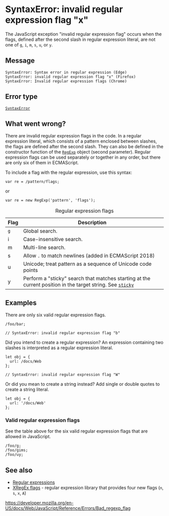 # SyntaxError: invalid regular expression flag "x"

The JavaScript exception "invalid regular expression flag" occurs when the flags, defined after the second slash in regular expression literal, are not one of `g`, `i`, `m`, `s`, `u`, or `y`.

## Message

    SyntaxError: Syntax error in regular expression (Edge)
    SyntaxError: invalid regular expression flag "x" (Firefox)
    SyntaxError: Invalid regular expression flags (Chrome)

## Error type

[`SyntaxError`](../global_objects/syntaxerror)

## What went wrong?

There are invalid regular expression flags in the code. In a regular expression literal, which consists of a pattern enclosed between slashes, the flags are defined after the second slash. They can also be defined in the constructor function of the [`RegExp`](../global_objects/regexp) object (second parameter). Regular expression flags can be used separately or together in any order, but there are only six of them in ECMAScript.

To include a flag with the regular expression, use this syntax:

    var re = /pattern/flags;

or

    var re = new RegExp('pattern', 'flags');

<table><caption>Regular expression flags</caption><thead><tr class="header"><th>Flag</th><th>Description</th></tr></thead><tbody><tr class="odd"><td><code>g</code></td><td>Global search.</td></tr><tr class="even"><td>i</td><td>Case-insensitive search.</td></tr><tr class="odd"><td>m</td><td>Multi-line search.</td></tr><tr class="even"><td>s</td><td>Allow <code>.</code> to match newlines (added in ECMAScript 2018)</td></tr><tr class="odd"><td>u</td><td>Unicode; treat pattern as a sequence of Unicode code points</td></tr><tr class="even"><td>y</td><td>Perform a "sticky" search that matches starting at the current position in the target string. See <a href="../global_objects/regexp/sticky"><code>sticky</code></a></td></tr></tbody></table>

## Examples

There are only six valid regular expression flags.

    /foo/bar;

    // SyntaxError: invalid regular expression flag "b"

Did you intend to create a regular expression? An expression containing two slashes is interpreted as a regular expression literal.

    let obj = {
      url: /docs/Web
    };

    // SyntaxError: invalid regular expression flag "W"

Or did you mean to create a string instead? Add single or double quotes to create a string literal.

    let obj = {
      url: '/docs/Web'
    };

### Valid regular expression flags

See the table above for the six valid regular expression flags that are allowed in JavaScript.

    /foo/g;
    /foo/gims;
    /foo/uy;

## See also

-   [Regular expressions](https://developer.mozilla.org/en-US/docs/Web/JavaScript/Guide/Regular_Expressions)
-   [XRegEx flags](https://xregexp.com/flags/) - regular expression library that provides four new flags (`n`, `s`, `x`, `A`)

<a href="https://developer.mozilla.org/en-US/docs/Web/JavaScript/Reference/Errors/Bad_regexp_flag" class="_attribution-link">https://developer.mozilla.org/en-US/docs/Web/JavaScript/Reference/Errors/Bad_regexp_flag</a>
